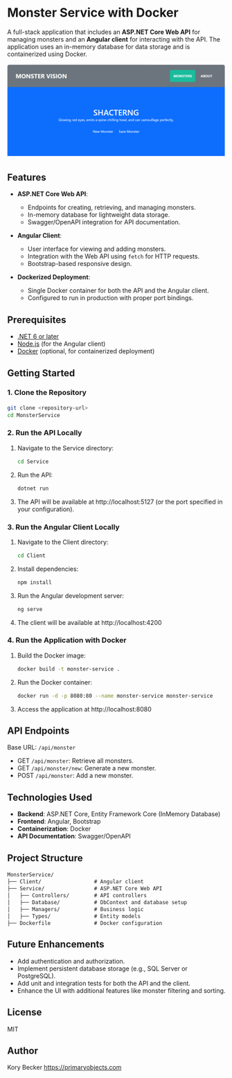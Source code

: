 # Monster Service with Docker

A full-stack application that includes an **ASP.NET Core Web API** for managing monsters and an **Angular client** for interacting with the API. The application uses an in-memory database for data storage and is containerized using Docker.

![screenshot](screenshot.png)

## Features

- **ASP.NET Core Web API**:
  - Endpoints for creating, retrieving, and managing monsters.
  - In-memory database for lightweight data storage.
  - Swagger/OpenAPI integration for API documentation.

- **Angular Client**:
  - User interface for viewing and adding monsters.
  - Integration with the Web API using `fetch` for HTTP requests.
  - Bootstrap-based responsive design.

- **Dockerized Deployment**:
  - Single Docker container for both the API and the Angular client.
  - Configured to run in production with proper port bindings.

## Prerequisites

- [.NET 6 or later](https://dotnet.microsoft.com/download)
- [Node.js](https://nodejs.org/) (for the Angular client)
- [Docker](https://www.docker.com/) (optional, for containerized deployment)

## Getting Started

### 1. Clone the Repository

```bash
git clone <repository-url>
cd MonsterService
```

### 2. Run the API Locally

1. Navigate to the Service directory:
    ```bash
    cd Service
    ```

2. Run the API:
    ```bash
    dotnet run
    ```

3. The API will be available at http://localhost:5127 (or the port specified in your configuration).

### 3. Run the Angular Client Locally

1. Navigate to the Client directory:
    ```bash
    cd Client
    ```

2. Install dependencies:
    ```bash
    npm install
    ```

3. Run the Angular development server:
    ```bash
    ng serve
    ```

4. The client will be available at http://localhost:4200

### 4. Run the Application with Docker

1. Build the Docker image:
    ```bash
    docker build -t monster-service .
    ```

2. Run the Docker container:
    ```bash
    docker run -d -p 8080:80 --name monster-service monster-service
    ```

3. Access the application at http://localhost:8080

## API Endpoints

Base URL: `/api/monster`

- GET `/api/monster`: Retrieve all monsters.
- GET `/api/monster/new`: Generate a new monster.
- POST `/api/monster`: Add a new monster.

## Technologies Used

- **Backend**: ASP.NET Core, Entity Framework Core (InMemory Database)
- **Frontend**: Angular, Bootstrap
- **Containerization**: Docker
- **API Documentation**: Swagger/OpenAPI

## Project Structure

```text
MonsterService/
├── Client/                 # Angular client
├── Service/                # ASP.NET Core Web API
│   ├── Controllers/        # API controllers
│   ├── Database/           # DbContext and database setup
│   ├── Managers/           # Business logic
│   ├── Types/              # Entity models
├── Dockerfile              # Docker configuration
```

## Future Enhancements

- Add authentication and authorization.
- Implement persistent database storage (e.g., SQL Server or PostgreSQL).
- Add unit and integration tests for both the API and the client.
- Enhance the UI with additional features like monster filtering and sorting.

## License

MIT

## Author

Kory Becker
https://primaryobjects.com
